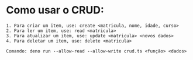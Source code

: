 # Como usar o CRUD:

    1. Para criar um item, use: create <matricula, nome, idade, curso>
    2. Para ler um item, use: read <matricula>
    3. Para atualizar um item, use: update <matricula> <novos dados>
    4. Para deletar um item, use: delete <matricula>

    Comando: deno run --allow-read --allow-write crud.ts <função> <dados>
